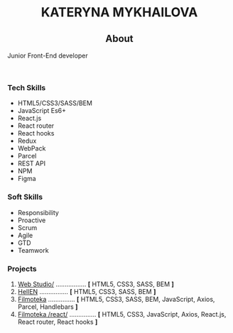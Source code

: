 <h1 align="center">KATERYNA MYKHAILOVA</h1>
<h2 align="center">About</h2>
<p>Junior Front-End developer</p>

<br>

<div>
  <h3>Tech Skills</h3>
  <ul>
    <li>
      <span class="sidebar-text">HTML5/CSS3/SASS/BEM</span>
    </li>
    <li>
      <span class="sidebar-text">JavaScript Es6+</span>
    </li>
    <li>
      <span class="sidebar-text">React.js</span>
    </li>
    <li>
      <span class="sidebar-text">React router</span>
    </li>
    <li>
      <span class="sidebar-text">React hooks</span>
    </li>
    <li>
      <span class="sidebar-text">Redux</span>
    </li>
    <li>
      <span class="sidebar-text">WebPack</span>
    </li>
    <li>
      <span class="sidebar-text">Parcel</span>
    </li>
    <li>
      <span class="sidebar-text">REST API</span>
    </li>
    <li>
      <span class="sidebar-text">NPM </span>
    </li>
    <li>
      <span class="sidebar-text">Figma </span>
    </li>
  </ul>
</div>
<div class="sidebar-container">
  <h3 class="sidebar-title">Soft Skills</h3>
  <ul>
    <li>
      <span class="sidebar-text">Responsibility</span>
    </li>
    <li>
      <span class="sidebar-text">Proactive</span>
    </li>
    <li>
      <span class="sidebar-text">Scrum</span>
    </li>
    <li>
      <span class="sidebar-text">Agile</span>
    </li>
    <li><span class="sidebar-text">GTD</span></li>
    <li>
      <span class="sidebar-text">Teamwork</span>
    </li>
  </ul>
</div>

<div>
  <h3>Projects</h3>
  <ol>
    <li>
      <a
        target="blanc"
        class="projects-linc"
        href="https://kotikm81.github.io/goit-markup-hw-final/"
        >Web Studio/</a
      >
      <span class="dots">.................</span>
      <span
        ><b>[</b> <span class="tech-name">HTML5, CSS3, SASS, BEM</span>
        <b>]</b></span
      >
    </li>
    <li>
      <a
        target="blanc"
        class="projects-linc"
        href="https://kotikm81.github.io/codehunters-team-proj/"
        >HellEN</a
      >
      <span class="dots">................</span>
      <span
        ><b>[</b>
        <span class="tech-name">HTML5, CSS3, SASS, BEM</span>
        <b>]</b></span
      >
    </li>
    <li>
      <a
        target="blanc"
        class="projects-linc"
        href="https://kotikm81.github.io/ddt-js-project/index.html"
        >Filmoteka</a
      >
      <span class="dots">...............</span>
      <span
        ><b>[</b>
        <span class="tech-name"
          >HTML5, CSS3, SASS, BEM, JavaScript, Axios, Parcel, Handlebars
        </span>
        <b>]</b></span
      >
    </li>
    <li>
      <a
        target="blanc"
        class="projects-linc"
        href="https://ktm-goit-react-hw-05-movies.netlify.app/"
        >Filmoteka /react/</a
      >
      <span class="dots">...............</span>
      <span
        ><b>[</b>
        <span class="tech-name"
          >HTML5, CSS3, JavaScript, Axios, React.js, React router, React
          hooks
        </span>
        <b>]</b></span
      >
    </li>
  </ol>
</div>
